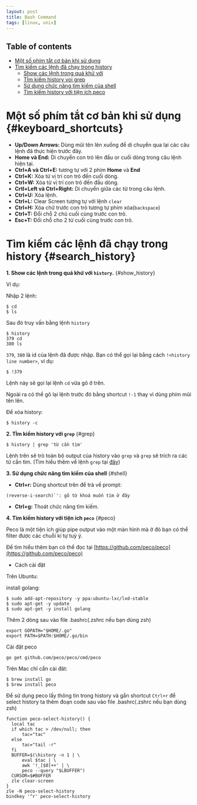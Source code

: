 ```yaml
---
layout: post
title: Bash Command
tags: [linux, unix]
---
```


## Table of contents
- [Một số phím tắt cơ bản khi sử dụng](#keyboard_shortcuts)
- [Tìm kiếm các lệnh đã chạy trong history](#search_history)
  - [Show các lệnh trong quá khứ với](#show_history)
  - [TÌm kiếm history voi grep](#grep)
  - [Sử dụng chức năng tìm kiếm của shell](#shell)
  - [Tìm kiếm history với tiện ích peco](#peco)
  
# Một số phím tắt cơ bản khi sử dụng {#keyboard_shortcuts}

* **Up/Down Arrows:** Dùng mũi tên lên xuống để di chuyển qua lại các câu lệnh đã thực hiện trước đây.
* **Home và End:** Di chuyển con trỏ lên đầu or cuối dòng trong câu lệnh hiện tại.
* **Ctrl+A và Ctrl+E:** tương tự với 2 phím **Home** và **End**
* **Ctrl+K:** Xóa từ vị trí con trỏ đến cuối dòng.
* **Ctrl+W:** Xóa từ vị trí con trỏ đến đầu dòng.
* **Crtl+Left và Ctrl+Right:** Di chuyển giữa các từ trong câu lệnh.
* **Ctrl+U:** Xóa lệnh.
* **Ctrl+L:** Clear Screen tượng tự với lệnh `clear`
* **Ctrl+H:** Xóa chữ trước con trỏ tương tự phím xóa(`backspace`)
* **Ctrl+T:** Đổi chỗ 2 chũ cuối cùng trước con trỏ.
* **Esc+T:** Đổi chỗ cho 2 từ cuối cùng trước con trỏ.

# Tìm kiếm các lệnh đã chạy trong history {#search_history}
**1. Show các lệnh trong quá khứ với `history`.** {#show_history}

 Ví dụ:

 Nhập 2 lệnh:

```
$ cd
$ ls
```

Sau đó truy vấn bằng lệnh `history`

```
$ history
379 cd
380 ls
```

`379`, `380` là id của lệnh đã được nhập. Bạn có thể gọi lại bằng cách `!<history line number>`, ví dụ:

```
$ !379
```
Lệnh này sẽ gọi lại lệnh `cd` vừa gõ ở trên.

Ngoài ra có thể gõ lại lệnh trước đó bằng shortcut `!-1` thay vì dùng phím mũi tên lên.

Để xóa history:

```
$ history -c
```
**2. TÌm kiếm history với `grep`** {#grep}

```
$ history | grep 'từ cần tìm'
```

Lệnh trên sẽ trỏ toàn bộ output của history vào `grep` và `grep` sẽ trích ra các từ cần tìm.
(Tìm hiểu thêm về lệnh `grep` tại [đây](http://www.ntrung.net))

**3. Sử dụng chức năng tìm kiếm của shell** {#shell}

* **Ctrl+r:** Dùng shortcut trên để trả về prompt:

```
(reverse-i-search)`': gõ từ khoá muốn tìm ở đây
```
* **Ctrl+g:** Thoát chức năng tìm kiếm.

**4. Tìm kiếm history với tiện ích `peco`** {#peco}

Peco là một tiện ích giúp pipe output vào một màn hình mà ở đó bạn có thể filter được các chuỗi kí tự tuỳ ý.

Để tìm hiểu thêm bạn có thể đọc tại [https://github.com/peco/peco](https://github.com/peco/peco)

* Cách cài đặt

Trên Ubuntu:

install golang:

```
$ sudo add-apt-repository -y ppa:ubuntu-lxc/lxd-stable
$ sudo apt-get -y update
$ sudo apt-get -y install golang
```

Thêm 2 dòng sau vào file .bashrc(.zshrc nếu bạn dùng zsh)

```
export GOPATH="$HOME/.go"
export PATH=$PATH:$HOME/.go/bin
```

Cài đặt peco

```
go get github.com/peco/peco/cmd/peco
```

Trên Mac chỉ cẩn cài đăt:

```
$ brew install go
$ brew install peco
```

Để sử dụng peco lấy thông tin trong history và gắn shortcut `Ctrl+r` để select history ta thêm đoạn code sau
vào file .bashrc(.zshrc nếu bạn dùng zsh)

```
function peco-select-history() {
  local tac
  if which tac > /dev/null; then
      tac="tac"
  else
      tac="tail -r"
  fi
  BUFFER=$(\history -n 1 | \
      eval $tac | \
      awk '!_[$0]++' | \
      peco --query "$LBUFFER")
  CURSOR=$#BUFFER
  zle clear-screen
}
zle -N peco-select-history
bindkey '^r' peco-select-history
```

